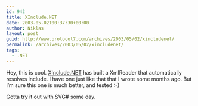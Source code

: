 ```yaml
---
id: 942
title: XInclude.NET
date: 2003-05-02T00:37:30+00:00
author: Niklas
layout: post
guid: http://www.protocol7.com/archives/2003/05/02/xincludenet/
permalink: /archives/2003/05/02/xincludenet/
tags:
  - .NET
---
```

<div class='microid-d345f3f6ecb9fe024ed6ca3046256988f9489824'>
  <p>
    Hey, this is cool. <a href="http://gotdotnet.com/community/workspaces/workspace.aspx?id=cab253e8-cb4b-47c4-a9d9-6c42947b04a8">XInclude.NET</a> has built a XmlReader that automatically resolves include. I have one just like that that I wrote some months ago. But I&#8217;m sure this one is much better, and tested :-)
  </p>
  
  <p>
    Gotta try it out with SVG# some day.
  </p>
</div>